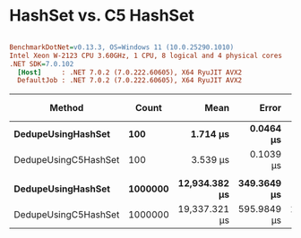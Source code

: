 # HashSet<T> vs. C5 HashSet<T>


``` ini

BenchmarkDotNet=v0.13.3, OS=Windows 11 (10.0.25290.1010)
Intel Xeon W-2123 CPU 3.60GHz, 1 CPU, 8 logical and 4 physical cores
.NET SDK=7.0.102
  [Host]     : .NET 7.0.2 (7.0.222.60605), X64 RyuJIT AVX2
  DefaultJob : .NET 7.0.2 (7.0.222.60605), X64 RyuJIT AVX2


```
|               Method |   Count |          Mean |       Error |        StdDev |        Median | Ratio | RatioSD |     Gen0 |     Gen1 |     Gen2 |   Allocated | Alloc Ratio |
|--------------------- |-------- |--------------:|------------:|--------------:|--------------:|------:|--------:|---------:|---------:|---------:|------------:|------------:|
|   **DedupeUsingHashSet** |     **100** |      **1.714 μs** |   **0.0464 μs** |     **0.1308 μs** |      **1.711 μs** |  **1.00** |    **0.00** |   **0.4959** |        **-** |        **-** |     **2.09 KB** |        **1.00** |
| DedupeUsingC5HashSet |     100 |      3.539 μs |   0.1039 μs |     0.2861 μs |      3.560 μs |  2.08 |    0.18 |   0.7858 |        - |        - |     3.32 KB |        1.59 |
|                      |         |               |             |               |               |       |         |          |          |          |             |             |
|   **DedupeUsingHashSet** | **1000000** | **12,934.382 μs** | **349.3649 μs** |   **979.6566 μs** | **12,662.217 μs** |  **1.00** |    **0.00** | **500.0000** | **500.0000** | **500.0000** | **18171.17 KB** |        **1.00** |
| DedupeUsingC5HashSet | 1000000 | 19,337.321 μs | 595.9849 μs | 1,719.5526 μs | 19,251.083 μs |  1.51 |    0.19 | 468.7500 | 468.7500 | 468.7500 |  8197.12 KB |        0.45 |
